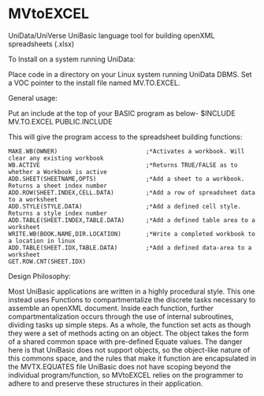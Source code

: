 # MVtoEXCEL
UniData/UniVerse UniBasic language tool for building openXML spreadsheets (.xlsx)

To Install on a system running UniData:

Place code in a directory on your Linux system running UniData DBMS. Set a VOC pointer to the install file named MV.TO.EXCEL. 

General usage:

Put an include at the top of your BASIC program as below-
    $INCLUDE MV.TO.EXCEL PUBLIC.INCLUDE

This will give the program access to the spreadsheet building functions:

    MAKE.WB(OWNER)                         ;*Activates a workbook. Will clear any existing workbook
    WB.ACTIVE                              ;*Returns TRUE/FALSE as to whether a Workbook is active
    ADD.SHEET(SHEETNAME,OPTS)              ;*Add a sheet to a workbook. Returns a sheet index number
    ADD.ROW(SHEET.INDEX,CELL.DATA)         ;*Add a row of spreadsheet data to a worksheet
    ADD.STYLE(STYLE.DATA)                  ;*Add a defined cell style. Returns a style index number
    ADD.TABLE(SHEET.INDEX,TABLE.DATA)      ;*Add a defined table area to a worksheet
    WRITE.WB(BOOK.NAME,DIR.LOCATION)       ;*Write a completed workbook to a location in linux
    ADD.TABLE(SHEET.IDX,TABLE.DATA)        ;*Add a defined data-area to a worksheet
    GET.ROW.CNT(SHEET.IDX)  

Design Philosophy:

Most UniBasic applications are written in a highly procedural style. This one instead uses Functions to compartmentalize the discrete tasks necessary to assemble an openXML document. Inside each function, further compartmentalization occurs through the use of internal subroutines, dividing tasks up simple steps. As a whole, the function set acts as though they were a set of methods acting on an object. The object takes the form of a shared common space with pre-defined Equate values. The danger here is that UniBasic does not support objects, so the object-like nature of this commons space, and the rules that make it function are encapsulated in the MVTX.EQUATES file UniBasic does not have scoping beyond the individual program/function, so MVtoEXCEL relies on the programmer to adhere to and preserve these structures in their application. 


